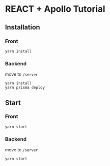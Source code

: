 # REACT + Apollo Tutorial

## Installation

### Front
```
yarn install
```

### Backend
move to `/server`
```
yarn install
yarn prisma deploy
```

## Start
### Front
```
yarn start
```

### Backend
move to `/server`
```
yarn start
```
